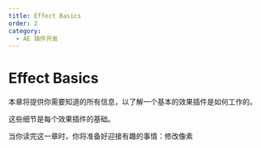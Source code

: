 ```yaml
---
title: Effect Basics
order: 2
category:
  - AE 插件开发
---
```


# Effect Basics

本章将提供你需要知道的所有信息，以了解一个基本的效果插件是如何工作的。

这些细节是每个效果插件的基础。

当你读完这一章时，你将准备好迎接有趣的事情：修改像素

